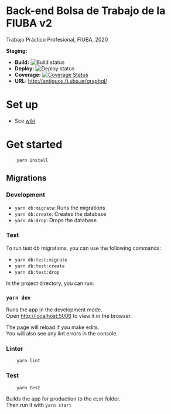 # Back-end Bolsa de Trabajo de la FIUBA v2

Trabajo Práctico Profesional, FIUBA, 2020

**Staging:**

- **Build:** ![Build status](https://github.com/fiuba-laboral-v2/back-end/workflows/back-end-build/badge.svg)
- **Deploy:** ![Deploy status](https://github.com/fiuba-laboral-v2/back-end/workflows/back-end-deploy/badge.svg)
- **Coverage:** [![Coverage Status](https://coveralls.io/repos/github/fiuba-laboral-v2/back-end/badge.svg)](https://coveralls.io/github/fiuba-laboral-v2/back-end)
- **URL:** http://antiguos.fi.uba.ar/graphql/

# Set up

- See [wiki](https://github.com/fiuba-laboral-v2/back-end/wiki/Set-up)

# Get started

```
    yarn install
```

## Migrations

### Development

- `yarn db:migrate`: Runs the migrations
- `yarn db:create`: Creates the database
- `yarn db:drop`: Drops the database

### Test

To run test db migrations, you can use the following commands:

- `yarn db:test:migrate`
- `yarn db:test:create`
- `yarn db:test:drop`

In the project directory, you can run:

### `yarn dev`

Runs the app in the development mode.<br />
Open [http://localhost:5006](http://localhost:5006) to view it in the browser.

The page will reload if you make edits.<br />
You will also see any lint errors in the console.

### Linter

```
    yarn lint
```

### Test

```
    yarn test
```

Builds the app for production to the `dist` folder.<br />
Then run it with `yarn start`
